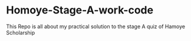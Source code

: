 # Homoye-Stage-A-work-code
This Repo is all about my practical solution to the stage A quiz of Hamoye Scholarship
